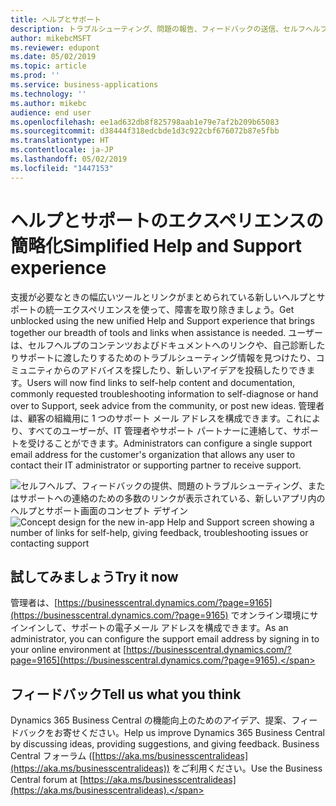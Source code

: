 ```yaml
---
title: ヘルプとサポート
description: トラブルシューティング、問題の報告、フィードバックの送信、セルフヘルプ (システム情報や自分の環境のバージョンの検索など) のために必要なすべての情報が見つかります。
author: mikebcMSFT
ms.reviewer: edupont
ms.date: 05/02/2019
ms.topic: article
ms.prod: ''
ms.service: business-applications
ms.technology: ''
ms.author: mikebc
audience: end user
ms.openlocfilehash: ee1ad632db8f825798aab1e79e7af2b209b65083
ms.sourcegitcommit: d38444f318edcbde1d3c922cbf676072b87e5fbb
ms.translationtype: HT
ms.contentlocale: ja-JP
ms.lasthandoff: 05/02/2019
ms.locfileid: "1447153"
---
```

# <a name="simplified-help-and-support-experience"></a><span data-ttu-id="7a5ba-103">ヘルプとサポートのエクスペリエンスの簡略化</span><span class="sxs-lookup"><span data-stu-id="7a5ba-103">Simplified Help and Support experience</span></span>
<span data-ttu-id="7a5ba-104">支援が必要なときの幅広いツールとリンクがまとめられている新しいヘルプとサポートの統一エクスペリエンスを使って、障害を取り除きましょう。</span><span class="sxs-lookup"><span data-stu-id="7a5ba-104">Get unblocked using the new unified Help and Support experience that brings together our breadth of tools and links when assistance is needed.</span></span> <span data-ttu-id="7a5ba-105">ユーザーは、セルフヘルプのコンテンツおよびドキュメントへのリンクや、自己診断したりサポートに渡したりするためのトラブルシューティング情報を見つけたり、コミュニティからのアドバイスを探したり、新しいアイデアを投稿したりできます。</span><span class="sxs-lookup"><span data-stu-id="7a5ba-105">Users will now find links to self-help content and documentation, commonly requested troubleshooting information to self-diagnose or hand over to Support, seek advice from the community, or post new ideas.</span></span> <span data-ttu-id="7a5ba-106">管理者は、顧客の組織用に 1 つのサポート メール アドレスを構成できます。これにより、すべてのユーザーが、IT 管理者やサポート パートナーに連絡して、サポートを受けることができます。</span><span class="sxs-lookup"><span data-stu-id="7a5ba-106">Administrators can configure a single support email address for the customer's organization that allows any user to contact their IT administrator or supporting partner to receive support.</span></span>

<span data-ttu-id="7a5ba-107">![セルフヘルプ、フィードバックの提供、問題のトラブルシューティング、またはサポートへの連絡のための多数のリンクが表示されている、新しいアプリ内のヘルプとサポート画面のコンセプト デザイン](media/help-and-support.png "新しいヘルプとサポート画面のコンセプト デザイン")</span><span class="sxs-lookup"><span data-stu-id="7a5ba-107">![Concept design for the new in-app Help and Support screen showing a number of links for self-help, giving feedback, troubleshooting issues or contacting support](media/help-and-support.png "Concept design for the new Help and Support screen")</span></span>

## <a name="try-it-now"></a><span data-ttu-id="7a5ba-108">試してみましょう</span><span class="sxs-lookup"><span data-stu-id="7a5ba-108">Try it now</span></span>
<span data-ttu-id="7a5ba-109">管理者は、[https://businesscentral.dynamics.com/?page=9165](https://businesscentral.dynamics.com/?page=9165) でオンライン環境にサインインして、サポートの電子メール アドレスを構成できます。</span><span class="sxs-lookup"><span data-stu-id="7a5ba-109">As an administrator, you can configure the support email address by signing in to your online environment at [https://businesscentral.dynamics.com/?page=9165](https://businesscentral.dynamics.com/?page=9165).</span></span>

## <a name="tell-us-what-you-think"></a><span data-ttu-id="7a5ba-110">フィードバック</span><span class="sxs-lookup"><span data-stu-id="7a5ba-110">Tell us what you think</span></span>
<span data-ttu-id="7a5ba-111">Dynamics 365 Business Central の機能向上のためのアイデア、提案、フィードバックをお寄せください。</span><span class="sxs-lookup"><span data-stu-id="7a5ba-111">Help us improve Dynamics 365 Business Central by discussing ideas, providing suggestions, and giving feedback.</span></span> <span data-ttu-id="7a5ba-112">Business Central フォーラム ([https://aka.ms/businesscentralideas](https://aka.ms/businesscentralideas)) をご利用ください。</span><span class="sxs-lookup"><span data-stu-id="7a5ba-112">Use the Business Central forum at [https://aka.ms/businesscentralideas](https://aka.ms/businesscentralideas).</span></span>
